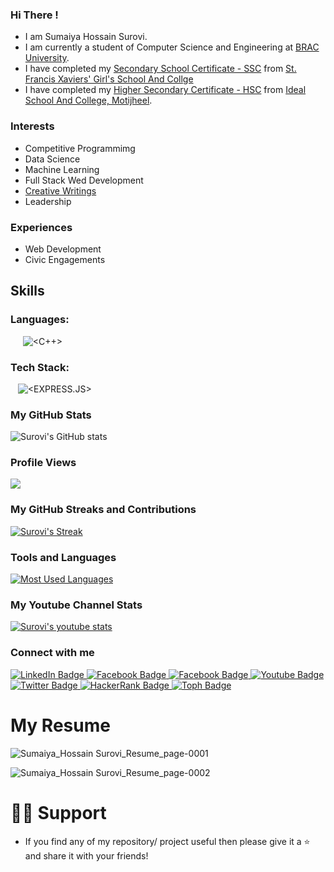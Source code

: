 ### Hi There !
* I am Sumaiya Hossain Surovi.
* I am currently a student of Computer Science and Engineering at [BRAC University](https://www.bracu.ac.bd/).
* I have completed my [Secondary School Certificate - SSC](https://en.wikipedia.org/wiki/Secondary_School_Certificate) from [St. Francis Xaviers' Girl's School And Collge](https://sfxgsc.edu.bd/)
* I have completed my [Higher Secondary Certificate - HSC](https://en.wikipedia.org/wiki/Higher_Secondary_Certificate) from [Ideal School And College, Motijheel](https://iscm.edu.bd/).

### Interests
* Competitive Programmimg
* Data Science
* Machine Learning
* Full Stack Wed Development
* [Creative Writings](https://www.bangla-kobita.com/surovi06)
* Leadership
  
### Experiences
* Web Development
* Civic Engagements

## Skills
### Languages:
![<PYTHON>](https://img.shields.io/badge/Python-3776AB?style=for-the-badge&logo=python&logoColor=white)
![<HTML5>](https://img.shields.io/badge/HTML5-E34F26?style=for-the-badge&logo=html5&logoColor=white)
![<CSS3>](https://img.shields.io/badge/CSS3-1572B6?style=for-the-badge&logo=css3&logoColor=white)
![<JAVASCRIPT>](https://img.shields.io/badge/JavaScript-F7DF1E?style=for-the-badge&logo=javascript&logoColor=black)
![<C>](https://img.shields.io/badge/C%2B%2B-00599C?style=for-the-badge&logo=c%2B%2B&logoColor=white)
![<C++>](https://img.shields.io/badge/C-00599C?style=for-the-badge&logo=c&logoColor=white)
![<JAVA>](https://img.shields.io/badge/Java-ED8B00?style=for-the-badge&logo=java&logoColor=white)
![<PHP>](https://img.shields.io/badge/PHP-777BB4?style=for-the-badge&logo=php&logoColor=white)
### Tech Stack:
![<REACT>](https://img.shields.io/badge/React-black?style=for-the-badge&logo=react&logoColor=white)
![<GITHUB>](https://img.shields.io/badge/Github-black?style=for-the-badge&logo=github&logoColor=white)
![<DJANGO>](https://img.shields.io/badge/Django-black?style=for-the-badge&logo=django&logoColor=white)
![<EXPRESS.JS>](https://img.shields.io/badge/express.js-black?style=for-the-badge&logo=express.js&logoColor=white)
![<FIREBASE>](https://img.shields.io/badge/Firebase-ED8B00?style=for-the-badge&logo=firebase&logoColor=white)


### My GitHub Stats
![Surovi's GitHub stats](https://github-readme-stats.vercel.app/api?username=i-am-surovi&show_icons=true&theme=chartreuse-dark)

### Profile Views
![](https://komarev.com/ghpvc/?username=i-am-surovi&style=flat&label=Profile+Views&base=100)

### My GitHub Streaks and Contributions
[![Surovi's Streak](http://github-readme-streak-stats.herokuapp.com?user=i-am-surovi&theme=dark&background=000000)](https://git.io/streak-stats)

### Tools and Languages 
[![Most Used Languages](https://github-readme-stats.vercel.app/api/top-langs/?username=i-am-surovi&layout=compact&theme=vision-friendly-dark)](https://github.com/anuraghazra/github-readme-stats)      

### My Youtube Channel Stats
[![Surovi's youtube stats](https://youtube-stats-card.vercel.app/api?channelid=UCe7UvXpfUbNrwRbH2JVp1Ng&layout=center&theme=higncontrast)](https://www.youtube.com/channel/UCe7UvXpfUbNrwRbH2JVp1Ng)

### Connect with me

<div id="badges">
  <a href="https://linkedin.com/in/sumaiya-hossain-surovi">
    <img src="https://img.shields.io/badge/LinkedIn-blue?style=for-the-badge&logo=linkedin&logoColor=white" alt="LinkedIn Badge"/>
  </a>
  
  <a href="https://www.facebook.com/Sumaiya.Hossain.Surovi">
    <img src="https://img.shields.io/badge/Facebook-1877F2?style=for-the-badge&logo=facebook&logoColor=white" alt="Facebook Badge"/>
  </a>
  
  <a href="https://www.instagram.com/surovi_the_hodophile">
    <img src="https://img.shields.io/badge/Instagram-E4405F?style=for-the-badge&logo=instagram&logoColor=white" alt="Facebook Badge"/>
  </a>
  
  <a href="https://www.youtube.com/channel/UCe7UvXpfUbNrwRbH2JVp1Ng">
    <img src="https://img.shields.io/badge/YouTube-red?style=for-the-badge&logo=youtube&logoColor=white" alt="Youtube Badge"/>
  </a>
  
  <a href="https://twitter.com/surovi_chan">
    <img src="https://img.shields.io/badge/Twitter-blue?style=for-the-badge&logo=twitter&logoColor=white" alt="Twitter Badge"/>
  </a>
  
  <a href="https://www.hackerrank.com/sumaiya_hossain">
    <img src="https://img.shields.io/badge/HackerRank-black?style=for-the-badge&logo=hackerrank&logoColor=white" alt="HackerRank Badge"/>
  </a>

  <a href="https://toph.co/u/GladToSeeYou">
    <img src="https://img.shields.io/badge/Toph-white?style=for-the-badge&logo=toph&logoColor=black" alt="Toph Badge"/>
  </a>
  
</div>

# My Resume
![Sumaiya_Hossain Surovi_Resume_page-0001](https://github.com/i-am-surovi/i-am-surovi/assets/117065226/60a79041-29b9-4dec-8078-5a51006c1c1e)

![Sumaiya_Hossain Surovi_Resume_page-0002](https://github.com/i-am-surovi/i-am-surovi/assets/117065226/044010b1-caf1-4194-9969-7f8e84e366cb)

# 🙋‍♂️ Support
* If you find any of my repository/ project useful then please give it a ⭐ and share it with your friends!
